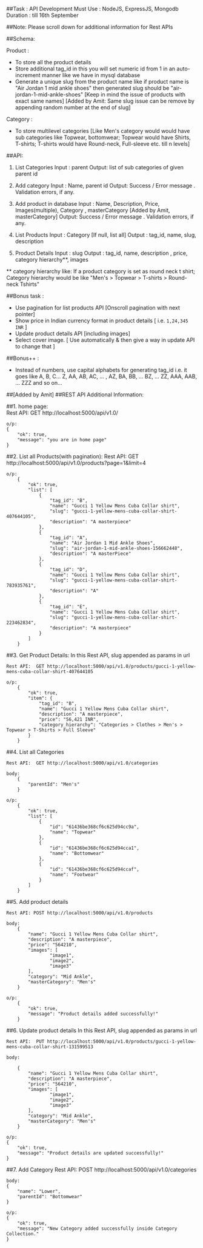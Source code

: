 ##Task : API Development
Must Use : NodeJS, ExpressJS, Mongodb
Duration : till 16th September

##Note: Please scroll down for additional information for Rest APIs

##Schema:

Product :
- To store all the product details
- Store additional tag_id in this you will set numeric id from 1
in an
auto-increment manner like we have in mysql database
- Generate a unique slug from the product name like if product
name is
"Air Jordan 1 mid ankle shoes" then generated slug should be
"air-jordan-1-mid-ankle-shoes" [Keep in mind the issue of products
with
exact same names]
[Added by Amit: Same slug issue can be remove by appending random number at the end of slug]

Category :
- To store multilevel categories [Like Men's category would would
have
sub categories like Topwear, bottomwear; Topwear would have
Shirts,
T-shirts; T-shirts would have Round-neck, Full-sleeve etc. till n
levels]

##API:

1. List Categories
Input : parent
Output: list of sub categories of given parent id

2. Add category
Input : Name, parent id
Output: Success / Error message . Validation errors, if any.

3. Add product in database
Input : Name, Description, Price, Images(multiple), Category , masterCategory [Added by Amit, masterCategory]
Output: Success / Error message . Validation errors, if any.

4. List Products
Input : Category [If null, list all]
Output : tag_id, name, slug, description

5. Product Details
Input : slug
Output : tag_id, name, description , price, category hierarchy**,
images

** category hierarchy like: If a product category is set as round
neck
t
shirt; Category hierarchy would be like "Men's > Topwear >
T-shirts >
Round-neck Tshirts"

##Bonus task :

- Use pagination for list products API [Onscroll pagination with
next
pointer]
- Show price in Indian currency format in product details [ i.e.
`1,24,345 INR` ]
- Update product details API [including images]
- Select cover image. [ Use automatically & then give a way in
update
API to change that ]

##Bonus++ :

- Instead of numbers, use capital alphabets for generating tag_id
i.e. it goes like A, B, C... Z, AA, AB, AC, ... , AZ, BA, BB, ...
BZ,
... ZZ, AAA, AAB, ... ZZZ and so on...



##[Added by Amit]
##REST API Additional Information:

##1. home page:   
	Rest API:   GET http://localhost:5000/api/v1.0/
	
	o/p:    
	{
		"ok": true,
		"message": "you are in home page"
	}


##2. List all Products(with pagination): 
	Rest API:  GET http://localhost:5000/api/v1.0/products?page=1&limit=4
	
	o/p:
		{
		    "ok": true,
		    "list": [
		        {
		            "tag_id": "B",
		            "name": "Gucci 1 Yellow Mens Cuba Collar shirt",
		            "slug": "gucci-1-yellow-mens-cuba-collar-shirt-407644105",
		            "description": "A masterpiece"
		        },
		        {
		            "tag_id": "A",
		            "name": "Air Jordan 1 Mid Ankle Shoes",
		            "slug": "air-jordan-1-mid-ankle-shoes-156662448",
		            "description": "A masterPiece"
		        },
		        {
		            "tag_id": "D",
		            "name": "Gucci 1 Yellow Mens Cuba Collar shirt",
		            "slug": "gucci-1-yellow-mens-cuba-collar-shirt-783935761",
		            "description": "A"
		        },
		        {
		            "tag_id": "E",
		            "name": "Gucci 1 Yellow Mens Cuba Collar shirt",
		            "slug": "gucci-1-yellow-mens-cuba-collar-shirt-223462834",
		            "description": "A masterpiece"
		        }
		    ]
		}

##3. Get Product Details:
	In this Rest API, slug appended as params in url

	Rest API:  GET http://localhost:5000/api/v1.0/products/gucci-1-yellow-mens-cuba-collar-shirt-407644105
	
	o/p:
		{
		    "ok": true,
		    "item": {
		        "tag_id": "B",
		        "name": "Gucci 1 Yellow Mens Cuba Collar shirt",
		        "description": "A masterpiece",
		        "price": "56,421 INR",
		        "category_hierarchy": "Categories > Clothes > Men's > Topwear > T-Shirts > Full Sleeve"
		    }
		}


##4. List all Categories

	Rest API:  GET http://localhost:5000/api/v1.0/categories

	body:
		{
    		"parentId": "Men's"
		}

	o/p:
		{
		    "ok": true,
		    "list": [
		        {
		            "id": "61436be368cf6c625d94cc9a",
		            "name": "Topwear"
		        },
		        {
		            "id": "61436be368cf6c625d94cca1",
		            "name": "Bottomwear"
		        },
		        {
		            "id": "61436be368cf6c625d94ccaf",
		            "name": "Footwear"
		        }
		    ]
		}

##5. Add product details

	Rest API: POST http://localhost:5000/api/v1.0/products

	body:
		{
		    "name": "Gucci 1 Yellow Mens Cuba Collar shirt",
			"description": "A masterpiece",
			"price": "564210",
			"images": [
					"image1",
					"image2",
					"image3"
			],
			"category": "Mid Ankle",
			"masterCategory": "Men's"
		}

	o/p:
		{
		    "ok": true,
		    "message": "Product details added successfully!"
		}

##6. Update product details
	In this Rest API, slug appended as params in url
	
	Rest API:  PUT http://localhost:5000/api/v1.0/products/gucci-1-yellow-mens-cuba-collar-shirt-131599513

	body:

		{
		    "name": "Gucci 1 Yellow Mens Cuba Collar shirt",
			"description": "A masterpiece",
			"price": "564210",
			"images": [
					"image1",
					"image2",
					"image3"
			],
			"category": "Mid Ankle",
			"masterCategory": "Men's"
		}

	o/p:
	{
	    "ok": true,
	    "message": "Product details are updated successfully!"
	}


##7. Add Category
	Rest API:  POST http://localhost:5000/api/v1.0/categories

	body:
	{
    	"name": "Lower",
		"parentId": "Bottomwear"
	}

	o/p:
	{
	    "ok": true,
	    "message": "New Category added successfully inside Category Collection."
	}